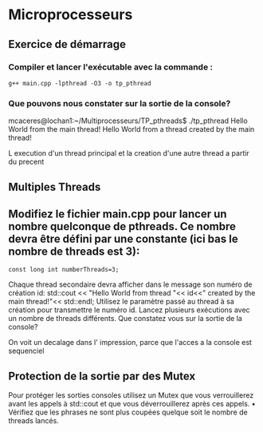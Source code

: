 # Microprocesseurs


## Exercice de démarrage

### Compiler et lancer l'exécutable avec la commande :
	g++ main.cpp -lpthread -O3 -o tp_pthread

### Que pouvons nous constater sur la sortie de la console?
mcaceres@lochan1:~/Multiprocesseurs/TP_pthreads$ ./tp_pthread 
Hello World from the main thread!
Hello World from a thread created by the main thread!

L execution d'un thread principal et la creation d'une autre thread 
a partir du precent



## Multiples Threads

## Modifiez le fichier main.cpp pour lancer un nombre quelconque de pthreads. Ce nombre devra être défini par une constante (ici bas le nombre de threads est 3): 
	const long int numberThreads=3;


Chaque thread secondaire devra afficher dans le message son numéro de création id:
std::cout << "Hello World from thread "<< id<<" created by the main thread!"<< std::endl;
Utilisez le paramètre passé au thread à sa création pour transmettre le numéro id.
Lancez plusieurs exécutions avec un nombre de threads différents.
Que constatez vous sur la sortie de la console?

On voit un decalage dans l' impression, parce que l'acces  a la console
est sequenciel 


## Protection de la sortie par des Mutex

Pour protéger les sorties consoles utilisez un Mutex que vous verrouillerez avant
les appels à std::cout et que vous déverrouillerez après ces appels.
• Vérifiez que les phrases ne sont plus coupées quelque soit le nombre de threads
     lancés.



























